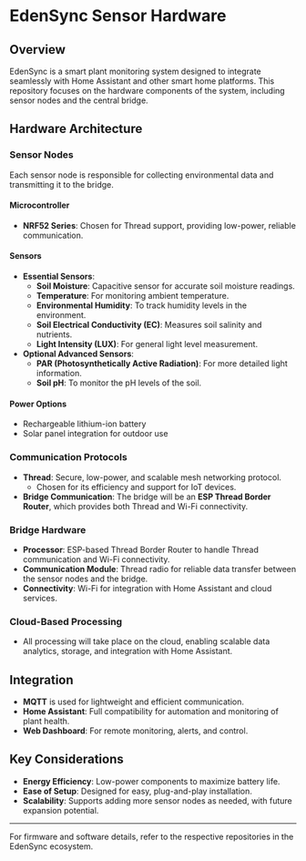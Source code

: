 # EdenSync Sensor Hardware

## Overview

EdenSync is a smart plant monitoring system designed to integrate seamlessly with Home Assistant and other smart home platforms. This repository focuses on the hardware components of the system, including sensor nodes and the central bridge.

## Hardware Architecture

### Sensor Nodes

Each sensor node is responsible for collecting environmental data and transmitting it to the bridge.

#### **Microcontroller**

- **NRF52 Series**: Chosen for Thread support, providing low-power, reliable communication.

#### **Sensors**

- **Essential Sensors**:
  - **Soil Moisture**: Capacitive sensor for accurate soil moisture readings.
  - **Temperature**: For monitoring ambient temperature.
  - **Environmental Humidity**: To track humidity levels in the environment.
  - **Soil Electrical Conductivity (EC)**: Measures soil salinity and nutrients.
  - **Light Intensity (LUX)**: For general light level measurement.
- **Optional Advanced Sensors**:
  - **PAR (Photosynthetically Active Radiation)**: For more detailed light information.
  - **Soil pH**: To monitor the pH levels of the soil.

#### **Power Options**

- Rechargeable lithium-ion battery
- Solar panel integration for outdoor use

### Communication Protocols

- **Thread**: Secure, low-power, and scalable mesh networking protocol.
  - Chosen for its efficiency and support for IoT devices.
- **Bridge Communication**: The bridge will be an **ESP Thread Border Router**, which provides both Thread and Wi-Fi connectivity.

### Bridge Hardware

- **Processor**: ESP-based Thread Border Router to handle Thread communication and Wi-Fi connectivity.
- **Communication Module**: Thread radio for reliable data transfer between the sensor nodes and the bridge.
- **Connectivity**: Wi-Fi for integration with Home Assistant and cloud services.

### Cloud-Based Processing

- All processing will take place on the cloud, enabling scalable data analytics, storage, and integration with Home Assistant.

## Integration

- **MQTT** is used for lightweight and efficient communication.
- **Home Assistant**: Full compatibility for automation and monitoring of plant health.
- **Web Dashboard**: For remote monitoring, alerts, and control.

## Key Considerations

- **Energy Efficiency**: Low-power components to maximize battery life.
- **Ease of Setup**: Designed for easy, plug-and-play installation.
- **Scalability**: Supports adding more sensor nodes as needed, with future expansion potential.

---

For firmware and software details, refer to the respective repositories in the EdenSync ecosystem.
